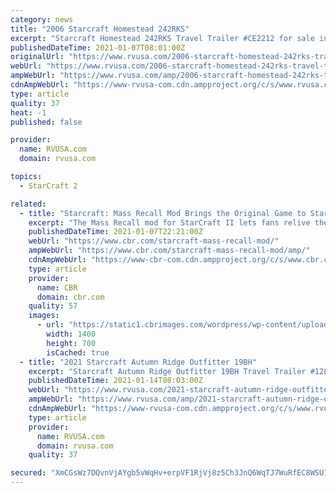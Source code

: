 ```yaml
---
category: news
title: "2006 Starcraft Homestead 242RKS"
excerpt: "Starcraft Homestead 242RKS Travel Trailer #CE2212 for sale in El Mirage, Arizona 85335. See this unit and thousands more at RVUSA.com. Updated Daily."
publishedDateTime: 2021-01-07T08:01:00Z
originalUrl: "https://www.rvusa.com/2006-starcraft-homestead-242rks-travel-trailer-2930155"
webUrl: "https://www.rvusa.com/2006-starcraft-homestead-242rks-travel-trailer-2930155"
ampWebUrl: "https://www.rvusa.com/amp/2006-starcraft-homestead-242rks-travel-trailer-2930155"
cdnAmpWebUrl: "https://www-rvusa-com.cdn.ampproject.org/c/s/www.rvusa.com/amp/2006-starcraft-homestead-242rks-travel-trailer-2930155"
type: article
quality: 37
heat: -1
published: false

provider:
  name: RVUSA.com
  domain: rvusa.com

topics:
  - StarCraft 2

related:
  - title: "Starcraft: Mass Recall Mod Brings the Original Game to Starcraft 2"
    excerpt: "The Mass Recall mod for StarCraft II lets fans relive the original game's campaign and gameplay with a much more modern coat of paint."
    publishedDateTime: 2021-01-07T22:21:00Z
    webUrl: "https://www.cbr.com/starcraft-mass-recall-mod/"
    ampWebUrl: "https://www.cbr.com/starcraft-mass-recall-mod/amp/"
    cdnAmpWebUrl: "https://www-cbr-com.cdn.ampproject.org/c/s/www.cbr.com/starcraft-mass-recall-mod/amp/"
    type: article
    provider:
      name: CBR
      domain: cbr.com
    quality: 57
    images:
      - url: "https://static1.cbrimages.com/wordpress/wp-content/uploads/2021/01/StarCraft-Mass-Recall-Feature.jpg"
        width: 1400
        height: 700
        isCached: true
  - title: "2021 Starcraft Autumn Ridge Outfitter 19BH"
    excerpt: "Starcraft Autumn Ridge Outfitter 19BH Travel Trailer #128829 for sale in Louisville, Tennessee 37777. See this unit and thousands more at RVUSA.com. Updated Daily."
    publishedDateTime: 2021-01-14T08:03:00Z
    webUrl: "https://www.rvusa.com/2021-starcraft-autumn-ridge-outfitter-19bh-travel-trailer-2935505"
    ampWebUrl: "https://www.rvusa.com/amp/2021-starcraft-autumn-ridge-outfitter-19bh-travel-trailer-2935505"
    cdnAmpWebUrl: "https://www-rvusa-com.cdn.ampproject.org/c/s/www.rvusa.com/amp/2021-starcraft-autumn-ridge-outfitter-19bh-travel-trailer-2935505"
    type: article
    provider:
      name: RVUSA.com
      domain: rvusa.com
    quality: 37

secured: "XmCGsWz7DQvnVjAYgb5vWqHv+erpVF1RjVj8z5Ch3JnQ6WqTJ7WuRfEC8WSU7FBq8dT3SYEmp3sll71V1h05cET4HBTNIG0o1GF/iprx6Qr43pBq/uBGkA7S5dfRcvB0vzbZBabGIfqbso25E2OWUZequJpEe15uGe2T8/7mXZFgn7xg/mrakSDXNGmbgVdS8MKF4w/4ra2y0I2NwZx//r8r+pOe93no1xq6LlrOU3e8m0RXYIdIJDzXC3GEHHT+Zv/h1iNIhRdNwjnZVE8coB52Q3jcalGC36V/Cj/6QTH8AHK+2v1oDw6bhjnHuWlSlVeGE/bWxuVGyQAwU6SrMEEC0sKIZWZn+DaBzu24d90=;7qRh7dHENr69OUCYsY2K8A=="
---
```


